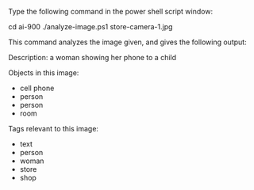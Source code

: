 Type the following command in the power shell script window:

 cd ai-900
 ./analyze-image.ps1 store-camera-1.jpg
 
 This command analyzes the image given, and gives the following output:
 
 Description:
a woman showing her phone to a child

Objects in this image:
 - cell phone
 - person
 - person
 - room

Tags relevant to this image:
 - text
 - person
 - woman
 - store
 - shop
